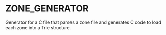 # ZONE_GENERATOR
Generator for a C file that parses a zone file and generates C code to load each zone into a Trie structure.
